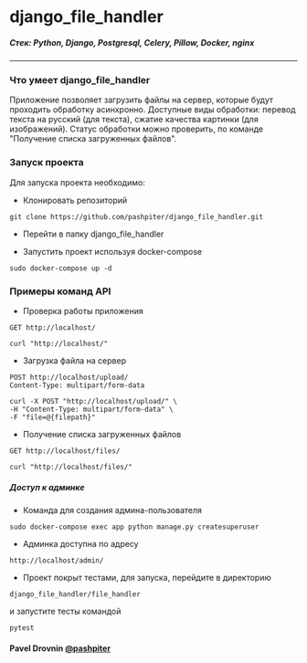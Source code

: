 # django_file_handler


##### Стек: Python, Django, Postgresql, Celery, Pillow, Docker, nginx
***

### Что умеет django_file_handler
Приложение позволяет загрузить файлы на сервер, которые будут проходить обработку асинхронно.
Доступные виды обработки: перевод текста на русский (для текста), сжатие качества картинки (для изображений). 
Статус обработки можно проверить, по команде "Получение списка загруженных файлов".

### Запуск проекта

Для запуска проекта необходимо: 
* Клонировать репозиторий
```
git clone https://github.com/pashpiter/django_file_handler.git
```
* Перейти в папку django_file_handler

* Запустить проект используя docker-compose
```
sudo docker-compose up -d
```

### Примеры команд API
* Проверка работы приложения
```
GET http://localhost/
```
```
curl "http://localhost/"
```
* Загрузка файла на сервер
```
POST http://localhost/upload/
Content-Type: multipart/form-data
```
```
curl -X POST "http://localhost/upload/" \
-H "Content-Type: multipart/form-data" \
-F "file=@{filepath}"
```
* Получение списка загруженных файлов
```
GET http://localhost/files/
```
```
curl "http://localhost/files/"
```

##### Доступ к админке
* Команда для создания админа-пользователя
```
sudo docker-compose exec app python manage.py createsuperuser
```
* Админка доступна по адресу
```
http://localhost/admin/
```

* Проект покрыт тестами, для запуска, перейдите в директорию
```
django_file_handler/file_handler
```
и запустите тесты командой
```
pytest
```

#### Pavel Drovnin [@pashpiter](http://t.me/pashpiter)
